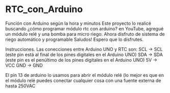 # RTC_con_Arduino
Función con Arduino según la hora y minutos
Este proyecto lo realicé buscando ¿cómo programar módulo rtc con arduino? en YouTube, agregué un módulo relé y una bomba para micro riego.
Ahora disfruto de sistema de riego automático y programable
Saludos! Espero que lo disfrutes.

Instrucciones.
Las conecciones entre Arduino UNO y RTC son:
SCL -> SCL (este pin está al final de los pines digitales en el Arduino UNO)
SDA -> SDA (este pin es el penúltimo de los pines digitales en el Arduino UNO)
5V -> VCC
GND -> GND

El pin 13 de arduino lo usamos para abrir el módulo relé (lo mejor es que en el módulo relé puedes conectar cualquier cosa con una fuente externa de hasta 250VAC
